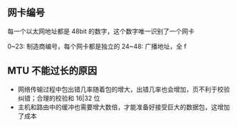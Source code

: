 ## 网卡编号

每一个以太网地址都是 48bit 的数字，这个数字唯一识别了一个网卡

0~23: 制造商编号，每个网卡都是独立的
24~48: 广播地址，全 f

## MTU 不能过长的原因

- 网络传输过程中包出错几率随着包的增大，出错几率也会增加，页不利于校验纠错；合理的校验和 16|32 位
- 主机和路由中的缓冲也需要增大数倍，才能准备好接受巨大的数据包，这增加了成本
